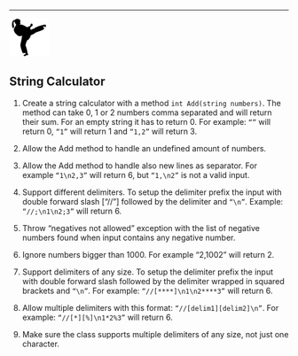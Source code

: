 
---
![](../kata.png)

## String Calculator

1. Create a string calculator with a method 
  `int Add(string numbers)`.
The method can take 0, 1 or 2 numbers comma separated and will return their sum. For an empty string it has to return 0. For example: `“”` will return 0,  `“1”` will return 1 and `“1,2”` will return 3.

2. Allow the Add method to handle an undefined amount of numbers.

3. Allow the Add method to handle also new lines as separator. 
For example `“1\n2,3”` will return 6, but `“1,\n2”` is not a valid input.

4. Support different delimiters. To setup the delimiter prefix the input with double forward slash [“//”] followed by the delimiter and `“\n”`. Example: `“//;\n1\n2;3”` will return 6.

5. Throw “negatives not allowed” exception with the list of negative numbers found when input contains any negative number.

6. Ignore numbers bigger than 1000. For example “2,1002” will return 2.

7. Support delimiters of any size. To setup the delimiter prefix the input with double forward slash followed by the delimiter wrapped in squared brackets and `“\n”`. For example: `“//[****]\n1\n2****3”` will return 6.

8. Allow multiple delimiters with this format:  `“//[delim1][delim2]\n”`. For example: `“//[*][%]\n1*2%3”` will return 6.

9. Make sure the class supports multiple delimiters of any size, not just one character.